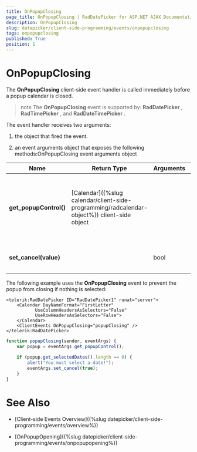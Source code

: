 ```yaml
---
title: OnPopupClosing
page_title: OnPopupClosing | RadDatePicker for ASP.NET AJAX Documentation
description: OnPopupClosing
slug: datepicker/client-side-programming/events/onpopupclosing
tags: onpopupclosing
published: True
position: 1
---
```


# OnPopupClosing


The **OnPopupClosing** client-side event handler is called immediately before a popup calendar is closed.

>note The **OnPopupClosing** event is supported by: **RadDatePicker** , **RadTimePicker** , and **RadDateTimePicker** .
>


The event handler receives two arguments:

1. the object that fired the event.

1. an event arguments object that exposes the following methods:OnPopupClosing event arguments object


| Name | Return Type | Arguments | Description |
| ------ | ------ | ------ | ------ |
| **get_popupControl()** | [Calendar]({%slug calendar/client-side-programming/radcalendar-object%}) client-side object ||Returns the client object for the time view or calendar that is about to close.|
| **set_cancel(value)** ||bool|Lets you prevent the popup from closing.|

The following example uses the **OnPopupClosing** event to prevent the popup from closing if nothing is selected:

````ASPNET
<telerik:RadDatePicker ID="RadDatePicker1" runat="server">
    <Calendar DayNameFormat="FirstLetter"
           UseColumnHeadersAsSelectors="False"
           UseRowHeadersAsSelectors="False">
    </Calendar>
    <ClientEvents OnPopupClosing="popupClosing" />
</telerik:RadDatePicker>		
````
````JavaScript
function popupClosing(sender, eventArgs) {
	var popup = eventArgs.get_popupControl();
	
	if (popup.get_selectedDates().length == 0) {
		alert("You must select a date!");
		eventArgs.set_cancel(true);
	}
}
````



# See Also

 * [Client-side Events Overview]({%slug datepicker/client-side-programming/events/overview%})

 * [OnPopupOpening]({%slug datepicker/client-side-programming/events/onpopupopening%})


